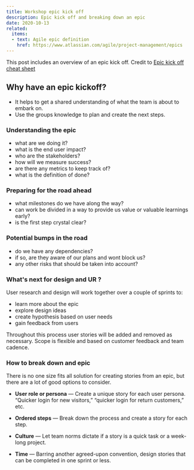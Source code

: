 ```yaml
---
title: Workshop epic kick off
description: Epic kick off and breaking down an epic
date: 2020-10-13
related:
  items:
  - text: Agile epic definition
    href: https://www.atlassian.com/agile/project-management/epics
---
```


This post includes an overview of an epic kick off.
Credit to [Epic kick off cheat sheet](https://agilelogbook.com/2017/11/26/epic-kick-off-cheat-sheet/)

## Why have an epic kickoff?
* It helps to get a shared understanding of what the team is about to embark on.
* Use the groups knowledge to plan and create the next steps.


### Understanding the epic
* what are we doing it?
* what is the end user impact?
* who are the stakeholders?
* how will we measure success?
* are there any metrics to keep track of?
* what is the definition of done?

### Preparing for the road ahead
* what milestones do we have along the way?
* can work be divided in a way to provide us value or valuable learnings early?
* is the first step crystal clear?

### Potential bumps in the road
* do we have any dependencies?
* if so, are they aware of our plans and wont block us?
* any other risks that should be taken into account?

### What's next for design and UR ?
User research and design will work together over a couple of sprints to:
* learn more about the epic
* explore design ideas
* create hypothesis based on user needs
* gain feedback from users

Throughout this process user stories will be added and removed as necessary. Scope is flexible and based on customer feedback and team cadence.

### How to break down and epic
There is no one size fits all solution for creating stories from an epic, but there are a lot of good options to consider.

* **User role or persona** — Create a unique story for each user persona. “Quicker login for new visitors,” “quicker login for return customers,” etc.

* **Ordered steps** — Break down the process and create a story for each step.

* **Culture** — Let team norms dictate if a story is a quick task or a week-long project.

* **Time** — Barring another agreed-upon convention, design stories that can be completed in one sprint or less.
